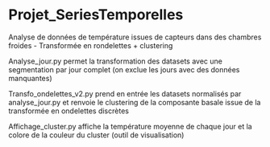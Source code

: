 # Projet_SeriesTemporelles
Analyse de données de température issues de capteurs dans des chambres froides - Transformée en rondelettes + clustering

Analyse_jour.py permet la transformation des datasets avec une segmentation par jour complet (on exclue les jours avec des données manquantes)

Transfo_ondelettes_v2.py prend en entrée les datasets normalisés par analyse_jour.py et renvoie le clustering de la composante basale issue de la transformée en ondelettes discrètes

Affichage_cluster.py affiche la température moyenne de chaque jour et la colore de la couleur du cluster (outil de visualisation)
